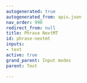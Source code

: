 ```yaml
---
autogenerated: true
autogenerated_from: apis.json
nav_order: 990
redirect_from: null
title: Phrase NextMT
id: phrase-nextmt
inputs:
- text
active: true
grand_parent: Input modes
parent: Text

---
```


